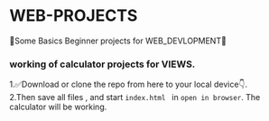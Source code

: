 # WEB-PROJECTS
:pray:Some Basics Beginner projects for WEB_DEVLOPMENT:beginner:
### working of calculator projects for VIEWS.
1.:white_check_mark:Download or clone the repo from here to your local device:point_down:.<br/>
2.Then save all files , and start `index.html ` in `open in browser`. The calculator will be working.
